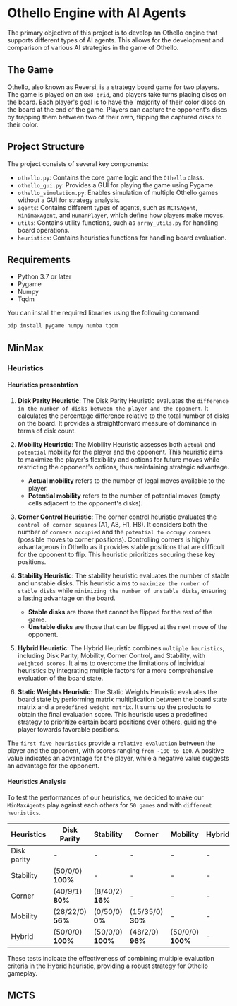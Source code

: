 # Othello Engine with AI Agents

The primary objective of this project is to develop an Othello engine that supports different types of AI agents. This allows for the development and comparison of various AI strategies in the game of Othello.

## The Game

Othello, also known as Reversi, is a strategy board game for two players. The game is played on an `8x8 grid`, and players take turns placing discs on the board. Each player's goal is to have the `majority of their color discs on the board at the end of the game. Players can capture the opponent's discs by trapping them between two of their own, flipping the captured discs to their color.

## Project Structure

The project consists of several key components:

- `othello.py`: Contains the core game logic and the `Othello` class.
- `othello_gui.py`: Provides a GUI for playing the game using Pygame.
- `othello_simulation.py`: Enables simulation of multiple Othello games without a GUI for strategy analysis.
- `agents`: Contains different types of agents, such as `MCTSAgent`, `MinimaxAgent`, and `HumanPlayer`, which define how players make moves.
- `utils`: Contains utility functions, such as `array_utils.py` for handling board operations.
- `heuristics`: Contains heuristics functions for handling board evaluation.

## Requirements

- Python 3.7 or later
- Pygame
- Numpy
- Tqdm

You can install the required libraries using the following command:
```bash
pip install pygame numpy numba tqdm
```

## MinMax

### Heuristics
#### Heuristics presentation

1. **Disk Parity Heuristic**: The Disk Parity Heuristic evaluates the `difference in the number of disks between the player and the opponent`. It calculates the percentage difference relative to the total number of disks on the board. It provides a straightforward measure of dominance in terms of disk count.

2. **Mobility Heuristic**: The Mobility Heuristic assesses both `actual` and `potential` mobility for the player and the opponent. This heuristic aims to maximize the player's flexibility and options for future moves while restricting the opponent's options, thus maintaining strategic advantage.
    - **Actual mobility** refers to the number of legal moves available to the player.
    - **Potential mobility** refers to the number of potential moves (empty cells adjacent to the opponent's disks).

3. **Corner Control Heuristic**: The corner control heuristic evaluates the `control of corner squares` (A1, A8, H1, H8). It considers both the number of `corners occupied` and the `potential to occupy corners` (possible moves to corner positions). Controlling corners is highly advantageous in Othello as it provides stable positions that are difficult for the opponent to flip. This heuristic prioritizes securing these key positions.

4. **Stability Heuristic**: The stability heuristic evaluates the number of stable and unstable disks. This heuristic aims to `maximize the number of stable disks` while `minimizing the number of unstable disks`, ensuring a lasting advantage on the board.
    - **Stable disks** are those that cannot be flipped for the rest of the game.
    - **Unstable disks** are those that can be flipped at the next move of the opponent.

5. **Hybrid Heuristic**: The Hybrid Heuristic combines `multiple heuristics`, including Disk Parity, Mobility, Corner Control, and Stability, with `weighted scores`. It aims to overcome the limitations of individual heuristics by integrating multiple factors for a more comprehensive evaluation of the board state.

6. **Static Weights Heuristic**: The Static Weights Heuristic evaluates the board state by performing matrix multiplication between the board state matrix and a `predefined weight matrix`. It sums up the products to obtain the final evaluation score. This heuristic uses a predefined strategy to prioritize certain board positions over others, guiding the player towards favorable positions.

The `first five heuristics` provide a `relative evaluation` between the player and the opponent, with scores ranging `from -100 to 100`. A positive value indicates an advantage for the player, while a negative value suggests an advantage for the opponent.

#### Heuristics Analysis

To test the performances of our heuristics, we decided to make our `MinMaxAgents` play against each others for `50 games` and with `different heuristics`.


| Heuristics     | Disk Parity | Stability | Corner | Mobility | Hybrid |
|----------      |---------------|----------|----------|---------|------|
| Disk parity    | -          |  - | -       |-       | -   |
| Stability      | (50/0/0) **100%**          | -     | -        | -    | -   |
| Corner         | (40/9/1) **80%**            | (8/40/2) **16%**      | -       | -      | -   |
| Mobility       | (28/22/0) **56%**          |(0/50/0) **0%**     | (15/35/0) **30%**     | -      | -|
| Hybrid         | (50/0/0) **100%**      | (50/0/0) **100%**      | (48/2/0) **96%** | (50/0/0) **100%**    | -   |


These tests indicate the effectiveness of combining multiple evaluation criteria in the Hybrid heuristic, providing a robust strategy for Othello gameplay.
## MCTS
